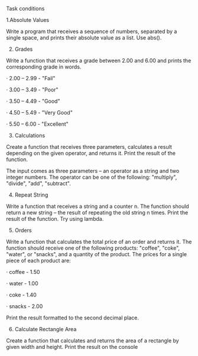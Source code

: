 
Task conditions

1.Absolute Values

Write a program that receives a sequence of numbers, separated by a single space, and prints their absolute value as a list. Use abs().

2. Grades

Write a function that receives a grade between 2.00 and 6.00 and prints the corresponding grade in words.

· 2.00 – 2.99 - "Fail"

· 3.00 – 3.49 - "Poor"

· 3.50 – 4.49 - "Good"

· 4.50 – 5.49 - "Very Good"

· 5.50 – 6.00 - "Excellent"

3. Calculations

Create a function that receives three parameters, calculates a result depending on the given operator, and returns it. Print the result of the function.

The input comes as three parameters – an operator as a string and two integer numbers. The operator can be one of the following: "multiply", "divide", "add", "subtract".

4. Repeat String

Write a function that receives a string and a counter n. The function should return a new string – the result of repeating the old string n times. Print the result of the function. Try using lambda.

5. Orders

Write a function that calculates the total price of an order and returns it. The function should receive one of the following products: "coffee", "coke", "water", or "snacks", and a quantity of the product. The prices for a single piece of each product are:

· coffee - 1.50

· water - 1.00

· coke - 1.40

· snacks - 2.00

Print the result formatted to the second decimal place.

6. Calculate Rectangle Area

Create a function that calculates and returns the area of a rectangle by given width and height. Print the result on the console


